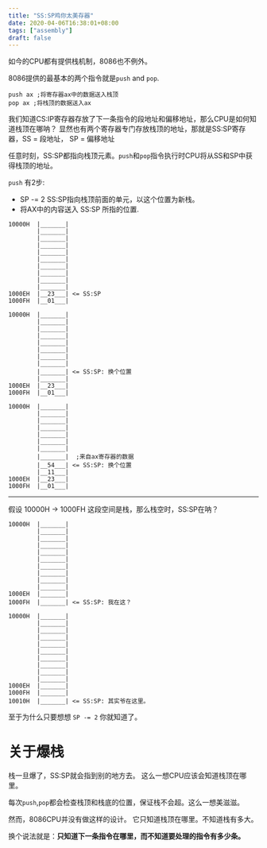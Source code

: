 ```yaml
---
title: "SS:SP鸡你太美存器"
date: 2020-04-06T16:38:01+08:00
tags: ["assembly"]
draft: false
---
```


如今的CPU都有提供栈机制，8086也不例外。

8086提供的最基本的两个指令就是`push` and `pop`.

```
push ax ;将寄存器ax中的数据送入栈顶
pop ax ;将栈顶的数据送入ax
```

我们知道CS:IP寄存器存放了下一条指令的段地址和偏移地址，那么CPU是如何知道栈顶在哪呐？
显然也有两个寄存器专门存放栈顶的地址，那就是SS:SP寄存器，SS = 段地址， SP = 偏移地址

任意时刻，SS:SP都指向栈顶元素。`push`和`pop`指令执行时CPU将从SS和SP中获得栈顶的地址。


`push` 有2步:

- SP -= 2 SS:SP指向栈顶前面的单元，以这个位置为新栈。
- 将AX中的内容送入 SS:SP 所指的位置.

```
10000H  |_______|
        |_______|
        |_______|
        |_______|
        |_______|
        |_______|
        |_______|
        |_______|
        |_______| 
        |_______| 
1000EH  |__23___| <= SS:SP
1000FH  |__01___|
```


```
10000H  |_______|
        |_______|
        |_______|
        |_______|
        |_______|
        |_______|
        |_______|
        |_______|
        |_______| <= SS:SP: 换个位置
        |_______| 
1000EH  |__23___| 
1000FH  |__01___|
```


```
10000H  |_______|
        |_______|
        |_______|
        |_______|
        |_______|
        |_______|
        |_______|
        |_______|  ;来自ax寄存器的数据
        |__54___| <= SS:SP: 换个位置
        |__11___| 
1000EH  |__23___| 
1000FH  |__01___|
```

---

假设 10000H -> 1000FH 这段空间是栈，那么栈空时，SS:SP在呐？


```
10000H  |_______|
        |_______|
        |_______|
        |_______|
        |_______|
        |_______|
        |_______|
        |_______|
        |_______|
        |_______| 
1000EH  |_______| 
1000FH  |_______| <= SS:SP: 我在这？
```

```
10000H  |_______|
        |_______|
        |_______|
        |_______|
        |_______|
        |_______|
        |_______|
        |_______|
        |_______|
        |_______| 
1000EH  |_______| 
1000FH  |_______| 
10010H  |_______| <= SS:SP: 其实爷在这里。
```

至于为什么只要想想 `SP -= 2` 你就知道了。

# 关于爆栈

栈一旦爆了，SS:SP就会指到别的地方去。
这么一想CPU应该会知道栈顶在哪里。

每次`push`,`pop`都会检查栈顶和栈底的位置，保证栈不会超。这么一想美滋滋。

然而，8086CPU并没有做这样的设计。
它只知道栈顶在哪里。不知道栈有多大。

换个说法就是：**只知道下一条指令在哪里，而不知道要处理的指令有多少条。**